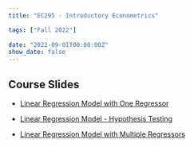 ```yaml
---
title: "EC295 - Introductory Econometrics"

tags: ["Fall 2022"]
  
date: "2022-09-01T00:00:00Z"
show_date: false
---
```


## Course Slides

- <a href="https://justinsmithecon.github.io/teaching/ec295/SLR/SLR.html">Linear Regression Model with One Regressor</a>

- <a href="https://justinsmithecon.github.io/teaching/ec295/SLRhypo/SLRhypo.html">Linear Regression Model - Hypothesis Testing</a>

- <a href="https://justinsmithecon.github.io/teaching/ec295/MLR/MLR.html">Linear Regression Model with Multiple Regressors</a>
